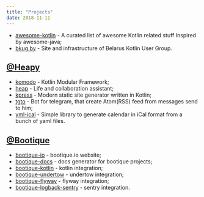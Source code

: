 ```yaml
---
title: "Projects"
date: 2018-11-11
---
```


* [awesome-kotlin](https://github.com/KotlinBy/awesome-kotlin) - A curated list of awesome Kotlin related stuff Inspired by awesome-java;
* [bkug.by](https://github.com/BelarusKUG/bkug.by) - Site and infrastructure of Belarus Kotlin User Group.


## [@Heapy](https://github.com/Heapy)

* [komodo](https://github.com/Heapy/komodo) - Kotlin Modular Framework;
* [heap](https://github.com/Heapy/heap) - Life and collaboration assistant;
* [kpress](https://github.com/Heapy/kpress) - Modern static site generator written in Kotlin;
* [tgto](https://github.com/Heapy/tgto) - Bot for telegram, that create Atom(RSS) feed from messages send to him;
* [yml-ical](https://github.com/Heapy/yml-ical) - Simple library to generate calendar in iCal format from a bunch of yaml files.

## [@Bootique](https://github.com/bootique)

* [bootique-io](https://github.com/bootique/bootique-io) - bootique.io website;
* [bootique-docs](https://github.com/bootique/bootique-docs) - docs generator for bootique projects;
* [bootique-kotlin](https://github.com/bootique/bootique-kotlin) - kotlin integration;
* [bootique-undertow](https://github.com/bootique/bootique-undertow) - undertow integration;
* [bootique-flyway](https://github.com/bootique/bootique-flyway) - flyway integration;
* [bootique-logback-sentry](https://github.com/bootique/bootique-logback/tree/master/bootique-logback-sentry) - sentry integration.




